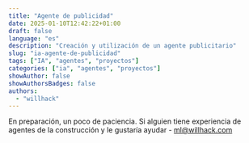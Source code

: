 ```yaml
---
title: "Agente de publicidad"
date: 2025-01-10T12:42:22+01:00
draft: false
language: "es"
description: "Creación y utilización de un agente publicitario"
slug: "ia-agente-de-publicidad"
tags: ["IA", "agentes", "proyectos"]
categories: ["ia", "agentes", "proyectos"]
showAuthor: false
showAuthorsBadges: false
authors:
  - "willhack"
---
```


En preparación, un poco de paciencia. Si alguien tiene experiencia de agentes de la construcción y le gustaría ayudar - ml@willhack.com
